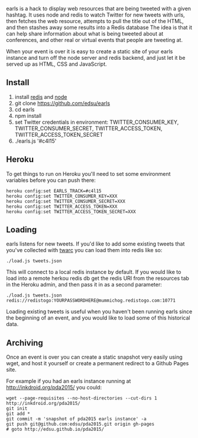 earls is a hack to display web resources that are being tweeted with a given hashtag.
It uses node and redis to watch Twitter for new tweets with urls, then fetches the web resource, attempts to pull the title out of the HTML, and then stashes away some results into a Redis database The idea
is that it can help share information about what is being tweeted about at conferences, and other real or virtual events that people are tweeting at.

When your event is over it is easy to create a static site of your earls 
instance and turn off the node server and redis backend, and just let it be 
served up as HTML, CSS and JavaScript.

## Install

1. install [redis](http://redis.io) and [node](http://nodejs.org)
1. git clone https://github.com/edsu/earls
1. cd earls
1. npm install
1. set Twitter credentials in environment: TWITTER\_CONSUMER\_KEY, TWITTER\_CONSUMER\_SECRET, TWITTER\_ACCESS\_TOKEN, TWITTER\_ACCESS\_TOKEN\_SECRET
1. ./earls.js '#c4l15'

## Heroku

To get things to run on Heroku you'll need to set some environment variables
before you can push there:

```
heroku config:set EARLS_TRACK=#c4l15
heroku config:set TWITTER_CONSUMER_KEY=XXX
heroku config:set TWITTER_CONSUMER_SECRET=XXX
heroku config:set TWITTER_ACCESS_TOKEN=XXX
heroku config:set TWITTER_ACCESS_TOKEN_SECRET=XXX
```

## Loading

earls listens for new tweets. If you'd like to add some existing tweets that
you've collected with [twarc](http://github.com/edsu/twarc) you can load them
into redis like so:

    ./load.js tweets.json 

This will connect to a local redis instance by default. If you would like to 
load into a remote herkou redis db get the redis URI from the resources tab in 
the Heroku admin, and then pass it in as a second parameter:

    ./load.js tweets.json redis://redistogo:YOURPASSWORDHERE@mummichog.redistogo.com:10771

Loading existing tweets is useful when you haven't been running earls since the
beginning of an event, and you would like to load some of this historical data.

## Archiving

Once an event is over you can create a static snapshot very easily using 
wget, and host it yourself or create a permanent redirect to a Github Pages 
site.

For example if you had an earls instance running at http://inkdroid.org/pda2015/
you could:

    wget --page-requisites --no-host-directories --cut-dirs 1 http://inkdroid.org/pda2015/
    git init 
    git add *
    git commit -m 'snapshot of pda2015 earls instance' -a
    git push git@github.com:edsu/pda2015.git origin gh-pages
    # goto http://edsu.github.io/pda2015/




